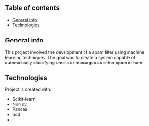 ## Table of contents
* [General info](#general-info)
* [Technologies](#technologies)

## General info
This project involved the development of a spam filter using machine learning techniques. 
The goal was to create a system capable of automatically classifying emails or messages as either spam or ham

## Technologies
Project is created with:
* Scikit-learn
* Numpy
* Pandas
* bs4
* 
